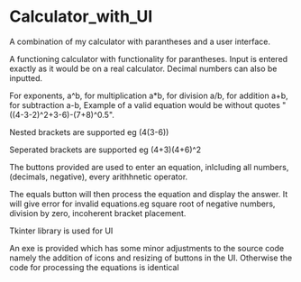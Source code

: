 # Calculator_with_UI
A combination of my calculator with parantheses and a user interface.

A functioning calculator with functionality for parantheses. Input is entered exactly as it would be on a real calculator. Decimal numbers can also be inputted.

For exponents, a^b, for multiplication a*b, for division a/b, for addition a+b, for subtraction a-b, Example of a valid equation would be without quotes "((4-3-2)^2+3-6)-(7+8)^0.5". 

Nested brackets are supported eg (4(3-6))

Seperated brackets are supported eg (4+3)(4+6)^2

The buttons provided are used to enter an equation, inlcluding all numbers, (decimals, negative), every arithhnetic operator.

The equals button will then process the equation and display the answer. It will give error for invalid equations.eg square root of negative numbers, division by zero, incoherent bracket placement.

Tkinter library is used for UI

An exe is provided which has some minor adjustments to the source code namely the addition of icons and resizing of buttons in the UI. Otherwise the code for processing the equations is identical
